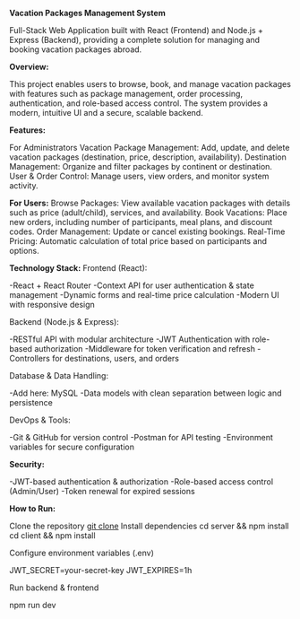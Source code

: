**Vacation Packages Management System**

Full-Stack Web Application built with React (Frontend) and Node.js + Express (Backend),
providing a complete solution for managing and booking vacation packages abroad.

**Overview:**

This project enables users to browse, book, and manage vacation packages with features such as package management, order processing, authentication, and role-based access control. The system provides a modern, intuitive UI and a secure, scalable backend.

**Features:**

For Administrators
Vacation Package Management: Add, update, and delete vacation packages (destination, price, description, availability).
Destination Management: Organize and filter packages by continent or destination.
User & Order Control: Manage users, view orders, and monitor system activity.

**For Users:**
Browse Packages: View available vacation packages with details such as price (adult/child), services, and availability.
Book Vacations: Place new orders, including number of participants, meal plans, and discount codes.
Order Management: Update or cancel existing bookings.
Real-Time Pricing: Automatic calculation of total price based on participants and options.

**Technology Stack:**
Frontend (React):

-React + React Router
-Context API for user authentication & state management
-Dynamic forms and real-time price calculation
-Modern UI with responsive design

Backend (Node.js & Express):

-RESTful API with modular architecture
-JWT Authentication with role-based authorization
-Middleware for token verification and refresh
-Controllers for destinations, users, and orders

Database & Data Handling:

-Add here: MySQL 
-Data models with clean separation between logic and persistence

DevOps & Tools:

-Git & GitHub for version control
-Postman for API testing
-Environment variables for secure configuration

**Security:**

-JWT-based authentication & authorization
-Role-based access control (Admin/User)
-Token renewal for expired sessions

**How to Run:**

Clone the repository
[git clone](https://github.com/avigail-levy/Airganization-project)
Install dependencies
cd server && npm install
cd client && npm install

Configure environment variables (.env)

JWT_SECRET=your-secret-key
JWT_EXPIRES=1h

Run backend & frontend

npm run dev
